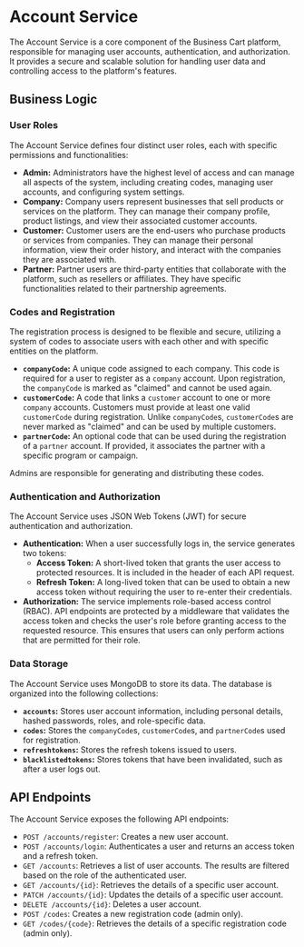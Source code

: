 # Account Service

The Account Service is a core component of the Business Cart platform, responsible for managing user accounts, authentication, and authorization. It provides a secure and scalable solution for handling user data and controlling access to the platform's features.

## Business Logic

### User Roles

The Account Service defines four distinct user roles, each with specific permissions and functionalities:

-   **Admin:** Administrators have the highest level of access and can manage all aspects of the system, including creating codes, managing user accounts, and configuring system settings.
-   **Company:** Company users represent businesses that sell products or services on the platform. They can manage their company profile, product listings, and view their associated customer accounts.
-   **Customer:** Customer users are the end-users who purchase products or services from companies. They can manage their personal information, view their order history, and interact with the companies they are associated with.
-   **Partner:** Partner users are third-party entities that collaborate with the platform, such as resellers or affiliates. They have specific functionalities related to their partnership agreements.

### Codes and Registration

The registration process is designed to be flexible and secure, utilizing a system of codes to associate users with each other and with specific entities on the platform.

-   **`companyCode`:** A unique code assigned to each company. This code is required for a user to register as a `company` account. Upon registration, the `companyCode` is marked as "claimed" and cannot be used again.
-   **`customerCode`:** A code that links a `customer` account to one or more `company` accounts. Customers must provide at least one valid `customerCode` during registration. Unlike `companyCode`s, `customerCode`s are never marked as "claimed" and can be used by multiple customers.
-   **`partnerCode`:** An optional code that can be used during the registration of a `partner` account. If provided, it associates the partner with a specific program or campaign.

Admins are responsible for generating and distributing these codes.

### Authentication and Authorization

The Account Service uses JSON Web Tokens (JWT) for secure authentication and authorization.

-   **Authentication:** When a user successfully logs in, the service generates two tokens:
    -   **Access Token:** A short-lived token that grants the user access to protected resources. It is included in the header of each API request.
    -   **Refresh Token:** A long-lived token that can be used to obtain a new access token without requiring the user to re-enter their credentials.
-   **Authorization:** The service implements role-based access control (RBAC). API endpoints are protected by a middleware that validates the access token and checks the user's role before granting access to the requested resource. This ensures that users can only perform actions that are permitted for their role.

### Data Storage

The Account Service uses MongoDB to store its data. The database is organized into the following collections:

-   **`accounts`:** Stores user account information, including personal details, hashed passwords, roles, and role-specific data.
-   **`codes`:** Stores the `companyCode`s, `customerCode`s, and `partnerCode`s used for registration.
-   **`refreshtokens`:** Stores the refresh tokens issued to users.
-   **`blacklistedtokens`:** Stores tokens that have been invalidated, such as after a user logs out.

## API Endpoints

The Account Service exposes the following API endpoints:

-   `POST /accounts/register`: Creates a new user account.
-   `POST /accounts/login`: Authenticates a user and returns an access token and a refresh token.
-   `GET /accounts`: Retrieves a list of user accounts. The results are filtered based on the role of the authenticated user.
-   `GET /accounts/{id}`: Retrieves the details of a specific user account.
-   `PATCH /accounts/{id}`: Updates the details of a specific user account.
-   `DELETE /accounts/{id}`: Deletes a user account.
-   `POST /codes`: Creates a new registration code (admin only).
-   `GET /codes/{code}`: Retrieves the details of a specific registration code (admin only).
